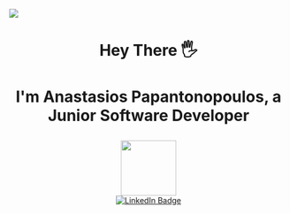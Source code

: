 ![](https://komarev.com/ghpvc/?username=anastasiospapantonopoulos)
#   <p align="center">  Hey There 🖐️ </p>
#  <p align="center">I'm Anastasios Papantonopoulos, a Junior Software Developer </p>

<div id="header" align="center">
  <img src="https://media.giphy.com/media/gjrYDwbjnK8x36xZIO/giphy.gif" width="100"/>
</div>
<div id="badges"align="center">
  <a href="https://www.linkedin.com/in/anastasios-papantonopoulos-287658192/" target="_blank">
    <img src="https://img.shields.io/badge/LinkedIn-blue?style=for-the-badge&logo=linkedin&logoColor=white" alt="LinkedIn Badge"/>
  </a>
</div>


<!--
**Tasospb/Tasospb** is a ✨ _special_ ✨ repository because its `README.md` (this file) appears on your GitHub profile.

Here are some ideas to get you started:

- 🔭 I’m currently working on ...
- 🌱 I’m currently learning ...
- 👯 I’m looking to collaborate on ...
- 🤔 I’m looking for help with ...
- 💬 Ask me about ...
- 📫 How to reach me: ...
- 😄 Pronouns: ...
- ⚡ Fun fact: ...
-->

